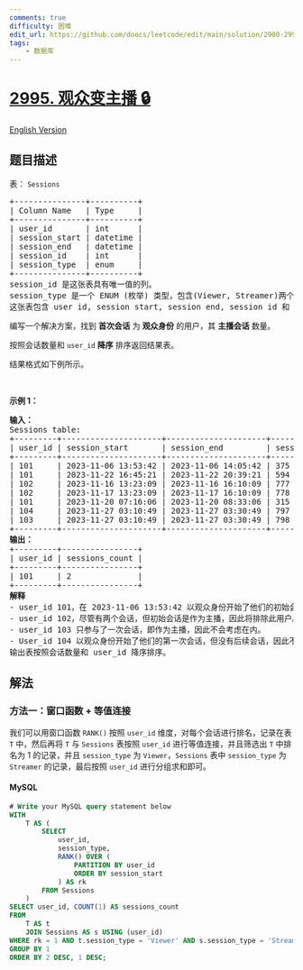 ```yaml
---
comments: true
difficulty: 困难
edit_url: https://github.com/doocs/leetcode/edit/main/solution/2900-2999/2995.Viewers%20Turned%20Streamers/README.md
tags:
    - 数据库
---
```


<!-- problem:start -->

# [2995. 观众变主播 🔒](https://leetcode.cn/problems/viewers-turned-streamers)

[English Version](/solution/2900-2999/2995.Viewers%20Turned%20Streamers/README_EN.md)

## 题目描述

<!-- description:start -->

<p>表：&nbsp;<code>Sessions</code></p>

<pre>
+---------------+----------+
| Column Name   | Type     |
+---------------+----------+
| user_id       | int      |
| session_start | datetime |
| session_end   | datetime |
| session_id    | int      |
| session_type  | enum     |
+---------------+----------+
session_id 是这张表具有唯一值的列。
session_type 是一个 ENUM (枚举) 类型，包含(Viewer, Streamer)两个类别。
这张表包含 user id, session start, session end, session id 和 session type。
</pre>

<p>编写一个解决方案，找到 <strong>首次会话</strong> 为 <strong>观众身份</strong> 的用户，其 <strong>主播会话</strong> 数量。</p>

<p>按照会话数量和 <code>user_id</code> <strong>降序</strong> 排序返回结果表。</p>

<p>结果格式如下例所示。</p>

<p>&nbsp;</p>

<p><b>示例 1：</b></p>

<pre>
<b>输入：</b>
Sessions table:
+---------+---------------------+---------------------+------------+--------------+
| user_id | session_start       | session_end         | session_id | session_type | 
+---------+---------------------+---------------------+------------+--------------+
| 101     | 2023-11-06 13:53:42 | 2023-11-06 14:05:42 | 375        | Viewer       |  
| 101     | 2023-11-22 16:45:21 | 2023-11-22 20:39:21 | 594        | Streamer     |   
| 102     | 2023-11-16 13:23:09 | 2023-11-16 16:10:09 | 777        | Streamer     | 
| 102     | 2023-11-17 13:23:09 | 2023-11-17 16:10:09 | 778        | Streamer     | 
| 101     | 2023-11-20 07:16:06 | 2023-11-20 08:33:06 | 315        | Streamer     | 
| 104     | 2023-11-27 03:10:49 | 2023-11-27 03:30:49 | 797        | Viewer       | 
| 103     | 2023-11-27 03:10:49 | 2023-11-27 03:30:49 | 798        | Streamer     |  
+---------+---------------------+---------------------+------------+--------------+
<b>输出：</b>
+---------+----------------+
| user_id | sessions_count | 
+---------+----------------+
| 101     | 2              | 
+---------+----------------+
<b>解释</b>
- user_id 101，在 2023-11-06 13:53:42 以观众身份开始了他们的初始会话，随后进行了两次主播会话，所以计数为 2。
- user_id 102，尽管有两个会话，但初始会话是作为主播，因此将排除此用户。
- user_id 103 只参与了一次会话，即作为主播，因此不会考虑在内。
- User_id 104 以观众身份开始了他们的第一次会话，但没有后续会话，因此不会包括在最终计数中。
输出表按照会话数量和 user_id 降序排序。
</pre>

<!-- description:end -->

## 解法

<!-- solution:start -->

### 方法一：窗口函数 + 等值连接

我们可以用窗口函数 `RANK()` 按照 `user_id` 维度，对每个会话进行排名，记录在表 `T` 中，然后再将 `T` 与 `Sessions` 表按照 `user_id` 进行等值连接，并且筛选出 `T` 中排名为 1 的记录，并且 `session_type` 为 `Viewer`，`Sessions` 表中 `session_type` 为 `Streamer` 的记录，最后按照 `user_id` 进行分组求和即可。

<!-- tabs:start -->

#### MySQL

```sql
# Write your MySQL query statement below
WITH
    T AS (
        SELECT
            user_id,
            session_type,
            RANK() OVER (
                PARTITION BY user_id
                ORDER BY session_start
            ) AS rk
        FROM Sessions
    )
SELECT user_id, COUNT(1) AS sessions_count
FROM
    T AS t
    JOIN Sessions AS s USING (user_id)
WHERE rk = 1 AND t.session_type = 'Viewer' AND s.session_type = 'Streamer'
GROUP BY 1
ORDER BY 2 DESC, 1 DESC;
```

<!-- tabs:end -->

<!-- solution:end -->

<!-- problem:end -->
